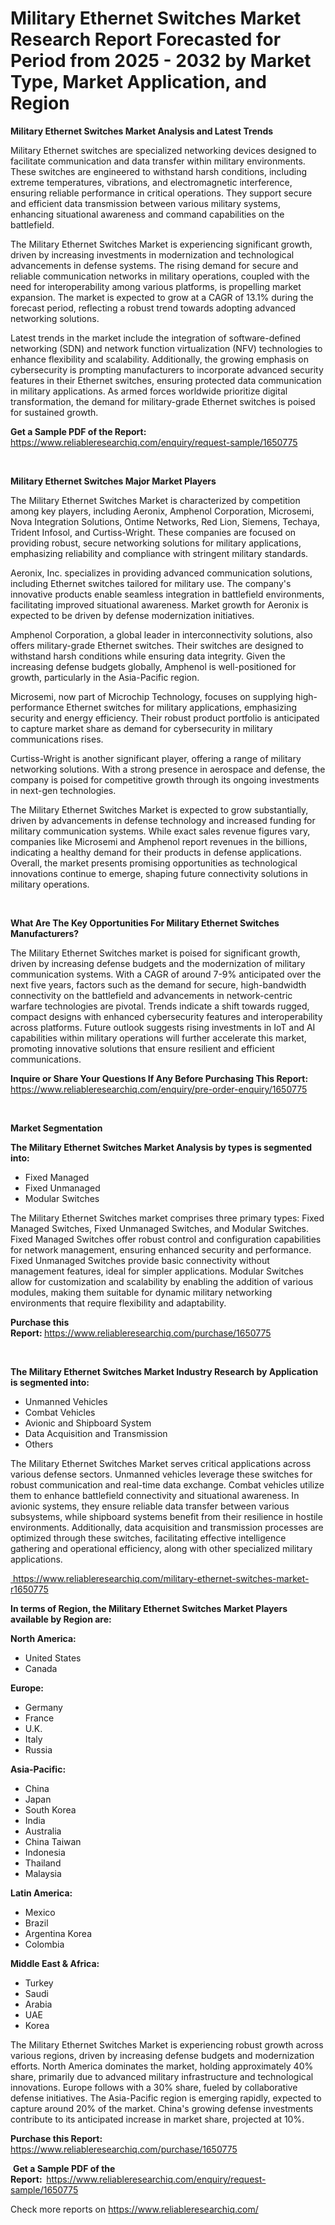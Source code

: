 <p><h1>Military Ethernet Switches Market Research Report Forecasted for Period from 2025 -  2032 by Market Type, Market Application, and Region</h1></p><p><strong>Military Ethernet Switches Market Analysis and Latest Trends</strong></p>
<p><p>Military Ethernet switches are specialized networking devices designed to facilitate communication and data transfer within military environments. These switches are engineered to withstand harsh conditions, including extreme temperatures, vibrations, and electromagnetic interference, ensuring reliable performance in critical operations. They support secure and efficient data transmission between various military systems, enhancing situational awareness and command capabilities on the battlefield.</p><p>The Military Ethernet Switches Market is experiencing significant growth, driven by increasing investments in modernization and technological advancements in defense systems. The rising demand for secure and reliable communication networks in military operations, coupled with the need for interoperability among various platforms, is propelling market expansion. The market is expected to grow at a CAGR of 13.1% during the forecast period, reflecting a robust trend towards adopting advanced networking solutions.</p><p>Latest trends in the market include the integration of software-defined networking (SDN) and network function virtualization (NFV) technologies to enhance flexibility and scalability. Additionally, the growing emphasis on cybersecurity is prompting manufacturers to incorporate advanced security features in their Ethernet switches, ensuring protected data communication in military applications. As armed forces worldwide prioritize digital transformation, the demand for military-grade Ethernet switches is poised for sustained growth.</p></p>
<p><strong>Get a Sample PDF of the Report:&nbsp;</strong> <a href="https://www.reliableresearchiq.com/enquiry/request-sample/1650775?utm_campaign=1834&utm_medium=2&utm_source=Github&utm_content=ia&utm_term=15022025&utm_id=military-ethernet-switches">https://www.reliableresearchiq.com/enquiry/request-sample/1650775</a></p>
<p>&nbsp;</p>
<p><strong>Military Ethernet Switches Major Market Players</strong></p>
<p><p>The Military Ethernet Switches Market is characterized by competition among key players, including Aeronix, Amphenol Corporation, Microsemi, Nova Integration Solutions, Ontime Networks, Red Lion, Siemens, Techaya, Trident Infosol, and Curtiss-Wright. These companies are focused on providing robust, secure networking solutions for military applications, emphasizing reliability and compliance with stringent military standards.</p><p>Aeronix, Inc. specializes in providing advanced communication solutions, including Ethernet switches tailored for military use. The company's innovative products enable seamless integration in battlefield environments, facilitating improved situational awareness. Market growth for Aeronix is expected to be driven by defense modernization initiatives.</p><p>Amphenol Corporation, a global leader in interconnectivity solutions, also offers military-grade Ethernet switches. Their switches are designed to withstand harsh conditions while ensuring data integrity. Given the increasing defense budgets globally, Amphenol is well-positioned for growth, particularly in the Asia-Pacific region.</p><p>Microsemi, now part of Microchip Technology, focuses on supplying high-performance Ethernet switches for military applications, emphasizing security and energy efficiency. Their robust product portfolio is anticipated to capture market share as demand for cybersecurity in military communications rises.</p><p>Curtiss-Wright is another significant player, offering a range of military networking solutions. With a strong presence in aerospace and defense, the company is poised for competitive growth through its ongoing investments in next-gen technologies.</p><p>The Military Ethernet Switches Market is expected to grow substantially, driven by advancements in defense technology and increased funding for military communication systems. While exact sales revenue figures vary, companies like Microsemi and Amphenol report revenues in the billions, indicating a healthy demand for their products in defense applications. Overall, the market presents promising opportunities as technological innovations continue to emerge, shaping future connectivity solutions in military operations.</p></p>
<p>&nbsp;</p>
<p><strong>What Are The Key Opportunities For Military Ethernet Switches Manufacturers?</strong></p>
<p><p>The Military Ethernet Switches market is poised for significant growth, driven by increasing defense budgets and the modernization of military communication systems. With a CAGR of around 7-9% anticipated over the next five years, factors such as the demand for secure, high-bandwidth connectivity on the battlefield and advancements in network-centric warfare technologies are pivotal. Trends indicate a shift towards rugged, compact designs with enhanced cybersecurity features and interoperability across platforms. Future outlook suggests rising investments in IoT and AI capabilities within military operations will further accelerate this market, promoting innovative solutions that ensure resilient and efficient communications.</p></p>
<p><strong>Inquire or Share Your Questions If Any Before Purchasing This Report:</strong> <a href="https://www.reliableresearchiq.com/enquiry/pre-order-enquiry/1650775?utm_campaign=1834&utm_medium=2&utm_source=Github&utm_content=ia&utm_term=15022025&utm_id=military-ethernet-switches">https://www.reliableresearchiq.com/enquiry/pre-order-enquiry/1650775</a></p>
<p>&nbsp;</p>
<p><strong>Market Segmentation</strong></p>
<p><strong>The Military Ethernet Switches Market Analysis by types is segmented into:</strong></p>
<p><ul><li>Fixed Managed</li><li>Fixed Unmanaged</li><li>Modular Switches</li></ul></p>
<p><p>The Military Ethernet Switches market comprises three primary types: Fixed Managed Switches, Fixed Unmanaged Switches, and Modular Switches. Fixed Managed Switches offer robust control and configuration capabilities for network management, ensuring enhanced security and performance. Fixed Unmanaged Switches provide basic connectivity without management features, ideal for simpler applications. Modular Switches allow for customization and scalability by enabling the addition of various modules, making them suitable for dynamic military networking environments that require flexibility and adaptability.</p></p>
<p><strong>Purchase this Report:&nbsp;</strong><a href="https://www.reliableresearchiq.com/purchase/1650775?utm_campaign=1834&utm_medium=2&utm_source=Github&utm_content=ia&utm_term=15022025&utm_id=military-ethernet-switches">https://www.reliableresearchiq.com/purchase/1650775</a></p>
<p>&nbsp;</p>
<p><strong>The Military Ethernet Switches Market Industry Research by Application is segmented into:</strong></p>
<p><ul><li>Unmanned Vehicles</li><li>Combat Vehicles</li><li>Avionic and Shipboard System</li><li>Data Acquisition and Transmission</li><li>Others</li></ul></p>
<p><p>The Military Ethernet Switches Market serves critical applications across various defense sectors. Unmanned vehicles leverage these switches for robust communication and real-time data exchange. Combat vehicles utilize them to enhance battlefield connectivity and situational awareness. In avionic systems, they ensure reliable data transfer between various subsystems, while shipboard systems benefit from their resilience in hostile environments. Additionally, data acquisition and transmission processes are optimized through these switches, facilitating effective intelligence gathering and operational efficiency, along with other specialized military applications.</p></p>
<p><a href="https://www.reliableresearchiq.com/military-ethernet-switches-market-r1650775?utm_campaign=1834&utm_medium=2&utm_source=Github&utm_content=ia&utm_term=15022025&utm_id=military-ethernet-switches">&nbsp;https://www.reliableresearchiq.com/military-ethernet-switches-market-r1650775</a></p>
<p><strong>In terms of Region, the Military Ethernet Switches Market Players available by Region are:</strong></p>
<p>
    <p> <strong> North America: </strong>
        <ul>
            <li>United States</li>
            <li>Canada</li>
        </ul>
        </p> 
    <p> <strong> Europe: </strong>
        <ul>
            <li>Germany</li>
            <li>France</li>
            <li>U.K.</li>
            <li>Italy</li>
            <li>Russia</li>
        </ul>
        </p> 
    <p> <strong> Asia-Pacific: </strong>
        <ul>
            <li>China</li>
            <li>Japan</li>
            <li>South Korea</li>
            <li>India</li>
            <li>Australia</li>
            <li>China Taiwan</li>
            <li>Indonesia</li>
            <li>Thailand</li>
            <li>Malaysia</li>
        </ul>
        </p> 
    <p> <strong> Latin America: </strong>
        <ul>
            <li>Mexico</li>
            <li>Brazil</li>
            <li>Argentina Korea</li>
            <li>Colombia</li>
        </ul>
        </p> 
    <p> <strong> Middle East & Africa: </strong>
        <ul>
            <li>Turkey</li>
            <li>Saudi</li>
            <li>Arabia</li>
            <li>UAE</li>
            <li>Korea</li>
        </ul>
    </p>
    </p>
<p><p>The Military Ethernet Switches Market is experiencing robust growth across various regions, driven by increasing defense budgets and modernization efforts. North America dominates the market, holding approximately 40% share, primarily due to advanced military infrastructure and technological innovations. Europe follows with a 30% share, fueled by collaborative defense initiatives. The Asia-Pacific region is emerging rapidly, expected to capture around 20% of the market. China's growing defense investments contribute to its anticipated increase in market share, projected at 10%.</p></p>
<p><strong>Purchase this Report: </strong><a href="https://www.reliableresearchiq.com/purchase/1650775?utm_campaign=1834&utm_medium=2&utm_source=Github&utm_content=ia&utm_term=15022025&utm_id=military-ethernet-switches">https://www.reliableresearchiq.com/purchase/1650775</a></p>
<p>&nbsp;<strong>Get a Sample PDF of the Report:&nbsp;&nbsp;</strong><a href="https://www.reliableresearchiq.com/enquiry/request-sample/1650775?utm_campaign=1834&utm_medium=2&utm_source=Github&utm_content=ia&utm_term=15022025&utm_id=military-ethernet-switches">https://www.reliableresearchiq.com/enquiry/request-sample/1650775</a></p>
<p><strong></strong></p>
<p>Check more reports on <a href="https://www.reliableresearchiq.com/?utm_campaign=1834&utm_medium=2&utm_source=Github&utm_content=ia&utm_term=15022025&utm_id=military-ethernet-switches">https://www.reliableresearchiq.com/</a></p>